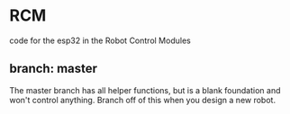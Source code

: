 # RCM
code for the esp32 in the Robot Control Modules

## branch: master

The master branch has all helper functions, but is a blank foundation and won't control anything. Branch off of this when you design a new robot.
